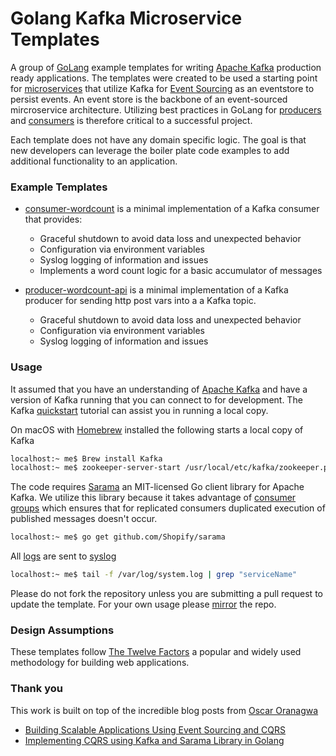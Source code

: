 Golang Kafka Microservice Templates
=====

A group of [GoLang](https://golang.org/) example templates for writing [Apache Kafka](https://kafka.apache.org/) production ready applications. The templates were created to be used a starting point for [microservices](https://martinfowler.com/articles/microservices.html) that utilize Kafka for [Event Sourcing](https://martinfowler.com/eaaDev/EventSourcing.html) as an eventstore to persist events. An event store is the backbone of an event-sourced mircroservice architecture. Utilizing best practices in GoLang for [producers](https://kafka.apache.org/documentation/#producerapi) and [consumers](https://kafka.apache.org/documentation/#consumerapi) is therefore critical to a successful project.    

Each template does not have any domain specific logic. The goal is that new developers can leverage the boiler plate code examples to add additional functionality to an application.

### Example Templates
- [consumer-wordcount](./consumer-wordcount/) is a minimal implementation of a Kafka consumer that provides:
  - Graceful shutdown to avoid data loss and unexpected behavior
  - Configuration via environment variables
  - Syslog logging of information and issues
  - Implements a word count logic for a basic accumulator of messages

- [producer-wordcount-api](./producer-wordcount-api) is a minimal implementation of a Kafka producer for sending http post vars into a a Kafka topic.
  - Graceful shutdown to avoid data loss and unexpected behavior
  - Configuration via environment variables
  - Syslog logging of information and issues

### Usage
It assumed that you have an understanding of [Apache Kafka](https://kafka.apache.org/) and have a version of Kafka running that you can connect to for development. The Kafka [quickstart](https://kafka.apache.org/quickstart) tutorial can assist you in running a local copy.   

On macOS with [Homebrew](https://brew.sh/) installed the following starts a local copy of Kafka

```bash
localhost:~ me$ Brew install Kafka
localhost:~ me$ zookeeper-server-start /usr/local/etc/kafka/zookeeper.properties & kafka-server-start /usr/local/etc/kafka/server.properties
```

The code requires [Sarama](https://github.com/Shopify/sarama) an MIT-licensed Go client library for Apache Kafka. We utilize this library because it takes advantage of [consumer groups](http://kafka.apache.org/documentation.html#impl_zkconsumers) which ensures that for replicated consumers duplicated execution of published messages doesn't occur.

```bash
localhost:~ me$ go get github.com/Shopify/sarama
```

All [logs](https://golang.org/pkg/log/syslog/) are sent to [syslog](https://en.wikipedia.org/wiki/Syslog)

```bash
localhost:~ me$ tail -f /var/log/system.log | grep "serviceName"
```

Please do not fork the repository unless you are submitting a pull request to update the template. For your own usage please [mirror](https://help.github.com/articles/duplicating-a-repository/) the repo.

### Design Assumptions
These templates follow [The Twelve Factors](https://12factor.net/) a popular and widely used methodology for building web applications.


### Thank you
This work is built on top of the incredible blog posts from [Oscar Oranagwa](https://medium.com/@Oskarr3)

- [Building Scalable Applications Using Event Sourcing and CQRS](https://medium.com/technology-learning/event-sourcing-and-cqrs-a-look-at-kafka-e0c1b90d17d8)
- [Implementing CQRS using Kafka and Sarama Library in Golang](https://medium.com/@Oskarr3/implementing-cqrs-using-kafka-and-sarama-library-in-golang-da7efa3b77fe)
